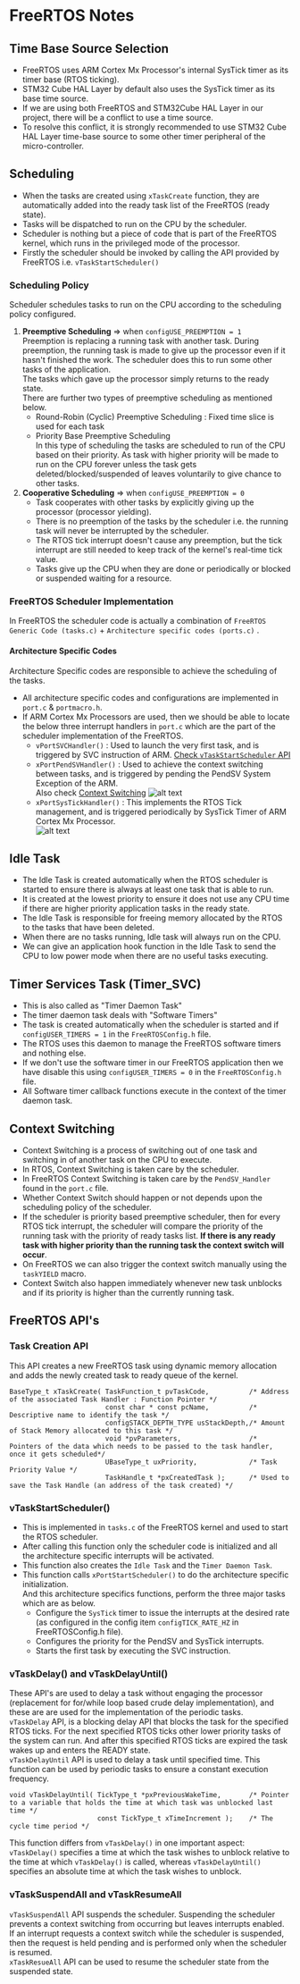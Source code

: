# FreeRTOS Notes

## Time Base Source Selection
* FreeRTOS uses ARM Cortex Mx Processor's internal SysTick timer as its timer base (RTOS ticking).  
* STM32 Cube HAL Layer by default also uses the SysTick timer as its base time source.  
* If we are using both FreeRTOS and STM32Cube HAL Layer in our project, there will be a conflict to use a time source.  
* To resolve this conflict, it is strongly recommended to use STM32 Cube HAL Layer time-base source to some other timer peripheral of the micro-controller.  


## Scheduling
* When the tasks are created using `xTaskCreate` function, they are automatically added into the ready task list of the FreeRTOS (ready state).  
* Tasks will be dispatched to run on the CPU by the scheduler.  
* Scheduler is nothing but a piece of code that is part of the FreeRTOS kernel, which runs in the privileged mode of the processor.  
* Firstly the scheduler should be invoked by calling the API provided by FreeRTOS i.e. `vTaskStartScheduler()`  

### Scheduling Policy
Scheduler schedules tasks to run on the CPU according to the scheduling policy configured.  
1) **Preemptive Scheduling** => when `configUSE_PREEMPTION = 1 `  
   Preemption is replacing a running task with another task. During preemption, the running task is made to give up the processor even if it hasn't finished the work. The scheduler does this to run some other tasks of the application.  
   The tasks which gave up the processor simply returns to the ready state.  
   There are further two types of preemptive scheduling as mentioned below.  
   * Round-Robin (Cyclic) Preemptive Scheduling : Fixed time slice is used for each task  
   * Priority Base Preemptive Scheduling  
     In this type of scheduling the tasks are scheduled to run of the CPU based on their priority. As task with higher priority will be made to run on the CPU forever unless the task gets deleted/blocked/suspended of leaves voluntarily to give chance to other tasks.  
2) **Cooperative Scheduling** => when `configUSE_PREEMPTION = 0 `
    * Task cooperates with other tasks by explicitly giving up the processor (processor yielding).
    * There is no preemption of the tasks by the scheduler i.e. the running task will never be interrupted by the scheduler.
    * The RTOS tick interrupt doesn't cause any preemption, but the tick interrupt are still needed to keep track of the kernel's real-time tick value.
    * Tasks give up the CPU when they are done or periodically or blocked or suspended waiting for a resource.

### FreeRTOS Scheduler Implementation
In FreeRTOS the scheduler code is actually a combination of `FreeRTOS Generic Code (tasks.c)` + `Architecture specific codes (ports.c)` .  
#### Architecture Specific Codes
Architecture Specific codes are responsible to achieve the scheduling of the tasks.  
  * All architecture specific codes and configurations are implemented in `port.c` & `portmacro.h`.  
  * If ARM Cortex Mx Processors are used, then we should be able to locate the below three interrupt handlers in `port.c` which are the part of the scheduler implementation of the FreeRTOS.  
    * `vPortSVCHandler()` : Used to launch the very first task, and is triggered by SVC instruction of ARM.  [Check `vTaskStartScheduler` API](#vtaskstartscheduler)  
    * `xPortPendSVHandler()` : Used to achieve the context switching between tasks, and is triggered by pending the PendSV System Exception of the ARM.  
      Also check [Context Switching](#context-switching)
      ![alt text](Documentation/PendSV_Handler.png "PendSV Handler on Timeline of SystemView Application")  
    * `xPortSysTickHandler()` : This implements the RTOS Tick management, and is triggered periodically by SysTick Timer of ARM Cortex Mx Processor.  
      ![alt text](Documentation/SysTick_Handler.png "SysTick Handler on Timeline of SystemView Application")  



## Idle Task
  * The Idle Task is created automatically when the RTOS scheduler is started to ensure there is always at least one task that is able to run.  
  * It is created at the lowest priority to ensure it does not use any CPU time if there are higher priority application tasks in the ready state.  
  * The Idle Task is responsible for freeing memory allocated by the RTOS to the tasks that have been deleted.  
  * When there are no tasks running, Idle task will always run on the CPU.  
  * We can give an application hook function in the Idle Task to send the CPU to low power mode when there are no useful tasks executing.  

## Timer Services Task (Timer_SVC)
  * This is also called as "Timer Daemon Task"
  * The timer daemon task deals with "Software Timers"
  * The task is created automatically when the scheduler is started and if `configUSER_TIMERS = 1` in the `FreeRTOSConfig.h` file.  
  * The RTOS uses this daemon to manage the FreeRTOS software timers and nothing else.  
  * If we don't use the software timer in our FreeRTOS application then we have disable this using `configUSER_TIMERS = 0` in the `FreeRTOSConfig.h` file.  
  * All Software timer callback functions execute in the context of the timer daemon task.  

## Context Switching
  * Context Switching is a process of switching out of one task and switching in of another task on the CPU to execute.  
  * In RTOS, Context Switching is taken care by the scheduler.  
  * In FreeRTOS Context Switching is taken care by the `PendSV_Handler` found in the `port.c` file.  
  * Whether Context Switch should happen or not depends upon the scheduling policy of the scheduler.  
  * If the scheduler is priority based preemptive scheduler, then for every RTOS tick interrupt, the scheduler will compare the priority of the running task with the priority of ready tasks list. **If there is any ready task with higher priority than the running task the context switch will occur**.  
  * On FreeRTOS we can also trigger the context switch manually using the `taskYIELD` macro.  
  * Context Switch also happen immediately whenever new task unblocks and if its priority is higher than the currently running task.  
  

## FreeRTOS API's
### Task Creation API
This API creates a new FreeRTOS task using dynamic memory allocation and adds the newly created task to ready queue of the kernel.  
```
BaseType_t xTaskCreate( TaskFunction_t pvTaskCode,          /* Address of the associated Task Handler : Function Pointer */
                        const char * const pcName,          /* Descriptive name to identify the task */
                        configSTACK_DEPTH_TYPE usStackDepth,/* Amount of Stack Memory allocated to this task */
                        void *pvParameters,                 /* Pointers of the data which needs to be passed to the task handler, once it gets scheduled*/
                        UBaseType_t uxPriority,             /* Task Priority Value */
                        TaskHandle_t *pxCreatedTask );      /* Used to save the Task Handle (an address of the task created) */
```

### vTaskStartScheduler()
* This is implemented in `tasks.c` of the FreeRTOS kernel and used to start the RTOS scheduler.  
* After calling this function only the scheduler code is initialized and all the architecture specific interrupts will be activated.  
* This function also creates the `Idle Task` and the `Timer Daemon Task`.  
* This function calls `xPortStartScheduler()` to do the architecture specific initialization.  
  And this architecture specifics functions, perform the three major tasks which are as below.  
  * Configure the `SysTick` timer to issue the interrupts at the desired rate (as configured in the config item `configTICK_RATE_HZ` in FreeRTOSConfig.h file).  
  * Configures the priority for the PendSV and SysTick interrupts.  
  * Starts the first task by executing the SVC instruction.  


### vTaskDelay() and vTaskDelayUntil()
These API's are used to delay a task without engaging the processor (replacement for for/while loop based crude delay implementation), and these are are used for the implementation of the periodic tasks.  
`vTaskDelay` API, is a blocking delay API that blocks the task for the specified RTOS ticks. For the next specified RTOS ticks other lower priority tasks of the system can run. And after this specified RTOS ticks are expired the task wakes up and enters the READY state.  
`vTaskDelayUntil` API is used to delay a task until specified time. This function can be used by periodic tasks to ensure a constant execution frequency.  
```
void vTaskDelayUntil( TickType_t *pxPreviousWakeTime,       /* Pointer to a variable that holds the time at which task was unblocked last time */
                      const TickType_t xTimeIncrement );    /* The cycle time period */
```
This function differs from `vTaskDelay()` in one important aspect: `vTaskDelay()` specifies a time at which the task wishes to unblock relative to the time at which `vTaskDelay()` is called, whereas `vTaskDelayUntil()` specifies an absolute time at which the task wishes to unblock.  


### vTaskSuspendAll and vTaskResumeAll
`vTaskSuspendAll` API suspends the scheduler. Suspending the scheduler prevents a context switching from occurring but leaves interrupts enabled. If an interrupt requests a context switch while the scheduler is suspended, then the request is held pending and is performed only when the scheduler is resumed.  
`xTaskResueAll` API can be used to resume the scheduler state from the suspended state.  

